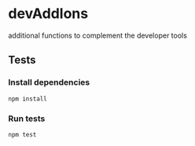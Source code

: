 # devAddIons
additional functions to complement the developer tools


## Tests

### Install dependencies

`npm install`

### Run tests

`npm test`